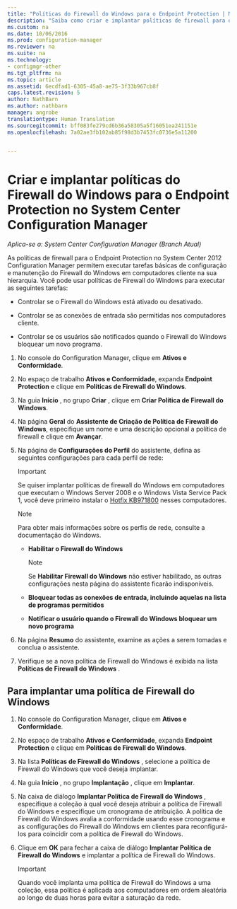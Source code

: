 ```yaml
---
title: "Políticas do Firewall do Windows para o Endpoint Protection | Microsoft Docs"
description: "Saiba como criar e implantar políticas de firewall para o Endpoint Protection no System Center 2012 Configuration Manager."
ms.custom: na
ms.date: 10/06/2016
ms.prod: configuration-manager
ms.reviewer: na
ms.suite: na
ms.technology:
- configmgr-other
ms.tgt_pltfrm: na
ms.topic: article
ms.assetid: 6ecdfad1-6305-45a8-ae75-3f33b967cb8f
caps.latest.revision: 5
author: NathBarn
ms.author: nathbarn
manager: angrobe
translationtype: Human Translation
ms.sourcegitcommit: bff083fe279cd6b36a58305a5f16051ea241151e
ms.openlocfilehash: 7a02ae3fb102ab85f98d3b7453fc0736e5a11200


---
```

# <a name="create-and-deploy-windows-firewall-policies-for-endpoint-protection-in-system-center-configuration-manager"></a>Criar e implantar políticas do Firewall do Windows para o Endpoint Protection no System Center Configuration Manager

*Aplica-se a: System Center Configuration Manager (Branch Atual)*

As políticas de firewall para o Endpoint Protection no System Center 2012 Configuration Manager permitem executar tarefas básicas de configuração e manutenção do Firewall do Windows em computadores cliente na sua hierarquia. Você pode usar políticas de Firewall do Windows para executar as seguintes tarefas:  

-   Controlar se o Firewall do Windows está ativado ou desativado.  

-   Controlar se as conexões de entrada são permitidas nos computadores cliente.  

-   Controlar se os usuários são notificados quando o Firewall do Windows bloquear um novo programa.  

1.  No console do Configuration Manager, clique em **Ativos e Conformidade**.  

2.  No espaço de trabalho **Ativos e Conformidade**, expanda **Endpoint Protection** e clique em **Políticas de Firewall do Windows**.  

3.  Na guia **Início** , no grupo **Criar** , clique em **Criar Política de Firewall do Windows**.  

4.  Na página **Geral** do **Assistente de Criação de Política de Firewall do Windows**, especifique um nome e uma descrição opcional a política de firewall e clique em **Avançar**.  

5.  Na página de **Configurações do Perfil** do assistente, defina as seguintes configurações para cada perfil de rede:  

    > [!IMPORTANT]  
    >  Se quiser implantar políticas de firewall do Windows em computadores que executam o Windows Server 2008 e o Windows Vista Service Pack 1, você deve primeiro instalar o [Hotfix KB971800](http://go.microsoft.com/fwlink/p/?LinkId=231239) nesses computadores.  

    > [!NOTE]  
    >  Para obter mais informações sobre os perfis de rede, consulte a documentação do Windows.  

    -   **Habilitar o Firewall do Windows**  

        > [!NOTE]  
        >  Se **Habilitar Firewall do Windows** não estiver habilitado, as outras configurações nesta página do assistente ficarão indisponíveis.  

    -   **Bloquear todas as conexões de entrada, incluindo aquelas na lista de programas permitidos**  

    -   **Notificar o usuário quando o Firewall do Windows bloquear um novo programa**  

6.  Na página **Resumo** do assistente, examine as ações a serem tomadas e conclua o assistente.  

7.  Verifique se a nova política de Firewall do Windows é exibida na lista **Políticas de Firewall do Windows** .  

##  <a name="a-namebkmkassigna-to-deploy-a-windows-firewall-policy"></a><a name="BKMK_Assign"></a> Para implantar uma política de Firewall do Windows  

1.  No console do Configuration Manager, clique em **Ativos e Conformidade**.  

2.  No espaço de trabalho **Ativos e Conformidade**, expanda **Endpoint Protection** e clique em **Políticas de Firewall do Windows**.  

3.  Na lista **Políticas de Firewall do Windows** , selecione a política de Firewall do Windows que você deseja implantar.  

4.  Na guia **Início** , no grupo **Implantação** , clique em **Implantar**.  

5.  Na caixa de diálogo **Implantar Política de Firewall do Windows** , especifique a coleção à qual você deseja atribuir a política de Firewall do Windows e especifique um cronograma de atribuição. A política de Firewall do Windows avalia a conformidade usando esse cronograma e as configurações do Firewall do Windows em clientes para reconfigurá-los para coincidir com a política de Firewall do Windows.  

6.  Clique em **OK** para fechar a caixa de diálogo **Implantar Política de Firewall do Windows** e implantar a política de Firewall do Windows.  

    > [!IMPORTANT]  
    >  Quando você implanta uma política de Firewall do Windows a uma coleção, essa política é aplicada aos computadores em ordem aleatória ao longo de duas horas para evitar a saturação da rede.



<!--HONumber=Dec16_HO3-->



